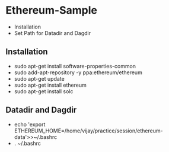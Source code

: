# Ethereum-Sample
* Installation
* Set Path for Datadir and Dagdir

## Installation
* sudo apt-get install software-properties-common
* sudo add-apt-repository -y ppa:ethereum/ethereum
* sudo apt-get update
* sudo apt-get install ethereum
* sudo apt-get install solc
## Datadir and Dagdir
* echo 'export ETHEREUM_HOME=/home/vijay/practice/session/ethereum-data'>>~/.bashrc
* . ~/.bashrc
